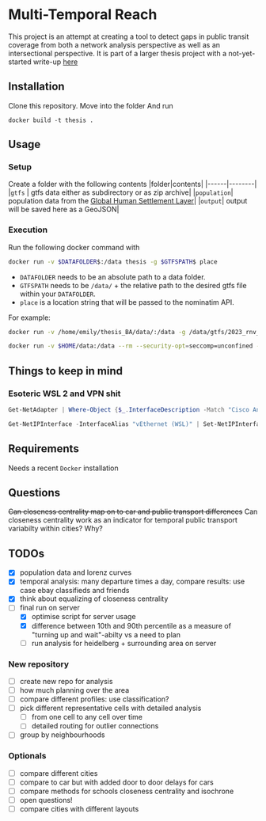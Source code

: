 # Multi-Temporal Reach
This project is an attempt at creating a tool to detect gaps in public transit coverage from both a network analysis perspective as well as an intersectional perspective.
It is part of a larger thesis project with a not-yet-started write-up [here](https://github.com/Chwiggy/thesis_bachelor)

## Installation
Clone this repository. Move into the folder 
And run
```
docker build -t thesis .
```

## Usage
### Setup
Create a folder with the following contents
|folder|contents|
|------|--------|
|`gtfs`  | gtfs data either as subdirectory or as zip archive|
|`population`| population data from the [Global Human Settlement Layer](https://ghsl.jrc.ec.europa.eu/download.php?ds=pop)|
|`output`| output will be saved here as a GeoJSON|

### Execution
Run the following docker command with
```bash
docker run -v $DATAFOLDER$:/data thesis -g $GTFSPATH$ place
```
- `DATAFOLDER` needs to be an absolute path to a data folder.
- `GTFSPATH` needs to be `/data/` + the relative path to the desired gtfs file within your `DATAFOLDER`.
- `place` is a location string that will be passed to the nominatim API.

For example:
```bash
docker run -v /home/emily/thesis_BA/data/:/data -g /data/gtfs/2023_rnv_gtfs.zip thesis Wiesloch
```
```bash
docker run -v $HOME/data:/data --rm --security-opt=seccomp=unconfined --workdir=/ thesis2 -g /data/gtfs/2024-02-19_Germany.zip Heidelberg
```
## Things to keep in mind
### Esoteric WSL 2 and VPN shit

```powershell
Get-NetAdapter | Where-Object {$_.InterfaceDescription -Match "Cisco AnyConnect"} | Set-NetIPInterface -InterfaceMetric 4000
```
```powershell
Get-NetIPInterface -InterfaceAlias "vEthernet (WSL)" | Set-NetIPInterface -InterfaceMetric 1
```


## Requirements
Needs a recent `Docker` installation

## Questions
~~Can closeness centrality map on to car and public transport differences~~
Can closeness centrality work as an indicator for temporal public transport variabilty within cities? Why?


## TODOs
- [x] population data and lorenz curves
- [x] temporal analysis: many departure times a day, compare results: use case ebay classifieds and friends
- [x] think about equalizing of closeness centrality
- [ ] final run on server
    - [x] optimise script for server usage
    - [x] difference between 10th and 90th percentile as a measure of "turning up and wait"-abilty vs a need to plan
    - [ ] run analysis for heidelberg + surrounding area on server
### New repository
- [ ] create new repo for analysis
- [ ] how much planning over the area
- [ ] compare different profiles: use classification?
- [ ] pick different representative cells with detailed analysis
    - [ ] from one cell to any cell over time
    - [ ] detailed routing for outlier connections
- [ ] group by neighbourhoods
### Optionals
- [ ] compare different cities
- [ ] compare to car but with added door to door delays for cars
- [ ] compare methods for schools closeness centrality and isochrone
- [ ] open questions!
- [ ] compare cities with different layouts
